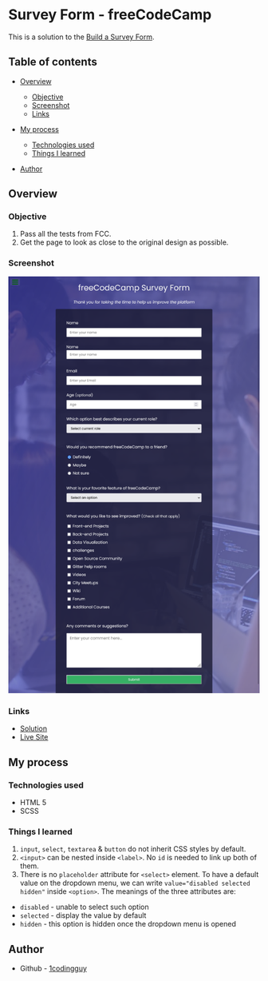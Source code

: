 # Survey Form - freeCodeCamp

This is a solution to the [Build a Survey Form](https://www.freecodecamp.org/learn/responsive-web-design/responsive-web-design-projects/build-a-survey-form).

## Table of contents

- [Overview](#overview)
  - [Objective](#objective)
  - [Screenshot](#screenshot)
  - [Links](#links)
- [My process](#my-process)

  - [Technologies used](#technologies-used)
  - [Things I learned](#things-i-learned)

- [Author](#author)

## Overview

### Objective

1. Pass all the tests from FCC.
2. Get the page to look as close to the original design as possible.

### Screenshot

![sceenshot](./survey-form.png)

### Links

- [Solution](https://github.com/1codingguy/fcc-responsive-projects/tree/main/build-a-survey-form)
- [Live Site](https://1codingguy.github.io/fcc-responsive-projects/build-a-survey-form/)

## My process

### Technologies used

- HTML 5
- SCSS

### Things I learned

1. `input`, `select`, `textarea` & `button` do not inherit CSS styles by default.
2. `<input>` can be nested inside `<label>`. No `id` is needed to link up both of them.
3. There is no `placeholder` attribute for `<select>` element. To have a default value on the dropdown menu, we can write `value="disabled selected hidden"` inside `<option>`. The meanings of the three attributes are:

- `disabled` - unable to select such option
- `selected` - display the value by default
- `hidden` - this option is hidden once the dropdown menu is opened

## Author

- Github - [1codingguy](https://github.com/1codingguy)
